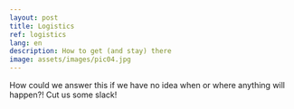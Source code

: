 ```yaml
---
layout: post
title: Logistics
ref: logistics
lang: en
description: How to get (and stay) there
image: assets/images/pic04.jpg
---
```


How could we answer this if we have no idea when or where anything will happen?!
Cut us some slack!
